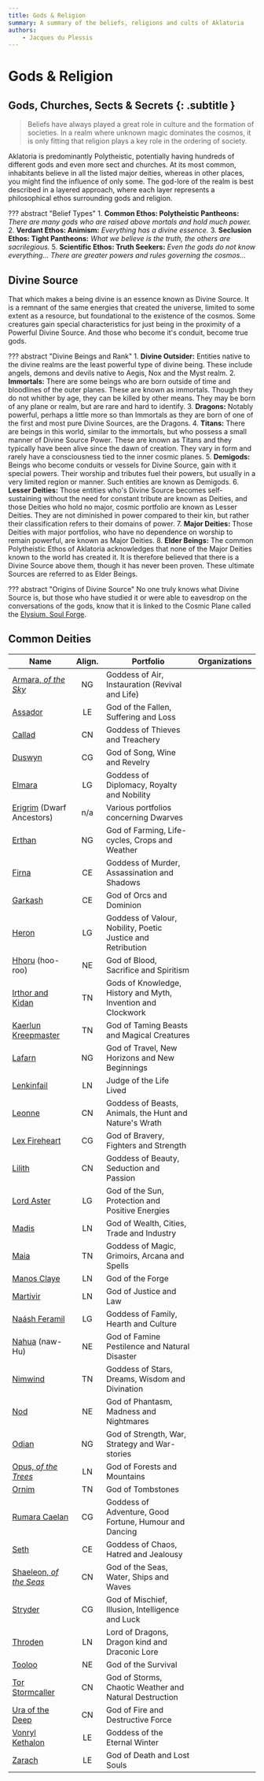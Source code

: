 ```yaml
---
title: Gods & Religion
summary: A summary of the beliefs, religions and cults of Aklatoria
authors:
    - Jacques du Plessis
---
```

# Gods & Religion
## Gods, Churches, Sects & Secrets {: .subtitle }
> Beliefs have always played a great role in culture and the formation of societies.  In a realm where unknown magic dominates the cosmos, it is only fitting that religion plays a key role in the ordering of society.

Aklatoria is predominantly Polytheistic, potentially having hundreds of different gods and even more sect and churches.  At its most common, inhabitants believe in all the listed major deities, whereas in other places, you might find the influence of only some.  The god-lore of the realm is best described in a layered approach, where each layer represents a philosophical ethos surrounding gods and religion.

??? abstract "Belief Types"
    1. **Common Ethos: Polytheistic Pantheons:** _There are many gods who are raised above mortals and hold much power._
    2. **Verdant Ethos: Animism:** _Everything has a divine essence._
    3. **Seclusion Ethos: Tight Pantheons:** _What we believe is the truth, the others are sacrilegious._
    5. **Scientific Ethos: Truth Seekers:** _Even the gods do not know everything... There are greater powers and rules governing the cosmos..._

## Divine Source
That which makes a being divine is an essence known as Divine Source.  It is a remnant of the same energies that created the universe, limited to some extent as a resource, but foundational to the existence of the cosmos. Some creatures gain special characteristics for just being in the proximity of a Powerful Divine Source. And those who become it's conduit, become true gods.

??? abstract "Divine Beings and Rank"
    1. **Divine Outsider:** Entities native to the divine realms are the least powerful type of divine being. These include angels, demons and devils native to Aegis, Nox and the Myst realm.
    2. **Immortals:** There are some beings who are born outside of time and bloodlines of the outer planes. These are known as immortals. Though they do not whither by age, they can be killed by other means. They may be born of any plane or realm, but are rare and hard to identify.
    3. **Dragons:** Notably powerful, perhaps a little more so than Immortals as they are born of one of the first and most pure Divine Sources, are the Dragons.
    4. **Titans:** There are beings in this world, similar to the immortals, but who possess a small manner of Divine Source Power. These are known as Titans and they typically have been alive since the dawn of creation. They vary in form and rarely have a consciousness tied to the inner cosmic planes.
    5. **Demigods:** Beings who become conduits or vessels for Divine Source, gain with it special powers. Their worship and tributes fuel their powers, but usually in a very limited region or manner. Such entities are known as Demigods.
    6. **Lesser Deities:** Those entities who's Divine Source becomes self-sustaining without the need for constant tribute are known as Deities, and those Deities who hold no major, cosmic portfolio are known as Lesser Deities. They are not diminished in power compared to their kin, but rather their classification refers to their domains of power.
    7. **Major Deities:** Those Deities with major portfolios, who have no dependence on worship to remain powerful, are known as Major Deities.
    8. **Elder Beings:** The common Polytheistic Ethos of Aklatoria acknowledges that none of the Major Deities known to the world has created it. It is therefore believed that there is a Divine Source above them, though it has never been proven. These ultimate Sources are referred to as Elder Beings.

??? abstract "Origins of Divine Source"
    No one truly knows what Divine Source is, but those who have studied it or were able to eavesdrop on the conversations of the gods, know that it is linked to the Cosmic Plane called the [Elysium, Soul Forge](../cosmology/planes/elysium.md). 


## Common Deities
|Name|Align.|Portfolio|Organizations|
|-|:-:|---|---|
|[Armara, _of the Sky_ ](./deities/armara)          |NG| Goddess of Air, Instauration (Revival and Life)                    | |
|[Assador](./deities/assador)                       |LE| God of the Fallen, Suffering and Loss                              | |
|[Callad](./deities/callad)	                        |CN| Goddess of Thieves and Treachery                                   | |
|[Duswyn](./deities/duswyn)	                        |CG| God of Song, Wine and Revelry                                      | |
|[Elmara](./deities/elmara)	                        |LG| Goddess of Diplomacy, Royalty and Nobility                         | |
|[Erigrim](./deities/erigrim) (Dwarf Ancestors)     |n/a| Various portfolios concerning Dwarves                             | |
|[Erthan](./deities/erthan)	                        |NG| God of Farming, Life-cycles, Crops and Weather                     | |
|[Firna](./deities/firna)                           |CE| Goddess of Murder, Assassination and Shadows                       | |
|[Garkash](./deities/garkash)                       |CE| God of Orcs and Dominion                                           | |
|[Heron](./deities/heron)	                        |LG| Goddess of Valour, Nobility, Poetic Justice and Retribution        | |
|[Hhoru](./deities/hhoru) (hoo-roo)	                |NE| God of Blood, Sacrifice and Spiritism                              | |
|[Irthor and Kidan](./deities/irthor_&_kidan)	    |TN| Gods of Knowledge, History and Myth, Invention and Clockwork       | |
|[Kaerlun Kreepmaster](./deities/kaerlun)	        |TN| God of Taming Beasts and Magical Creatures                         ||
|[Lafarn](./deities/lafarn)	                        |NG| God of Travel, New Horizons and New Beginnings                     ||
|[Lenkinfail](./deities/lenkinfail)	                |LN| Judge of the Life Lived                                            ||
|[Leonne](./deities/leonne)                         |CN| Goddess of Beasts, Animals, the Hunt and Nature's Wrath            ||
|[Lex Fireheart](./deities/lex_fireheart)	        |CG| God of Bravery, Fighters and Strength                              ||
|[Lilith](./deities/lilith)	                        |CN| Goddess of Beauty, Seduction and Passion                           ||
|[Lord Aster](./deities/lord_aster)	                |LG| God of the Sun, Protection and Positive Energies                   ||
|[Madis](./deities/madis)                           |LN| God of Wealth, Cities, Trade and Industry                          ||
|[Maia](./deities/maia)                             |TN| Goddess of Magic, Grimoirs, Arcana and Spells                      ||
|[Manos Claye](./deities/manos_claye)               |LN| God of the Forge                                                   ||
|[Martivir](./deities/martivir)                     |LN| God of Justice and Law                                             ||
|[Naásh Feramil](./deities/naash_feramil)           |LG| Goddess of Family, Hearth and Culture                              ||
|[Nahua](./deities/nahua) (naw-Hu)	                |NE| God of Famine Pestilence and Natural Disaster                      ||
|[Nimwind](./deities/nimwind)	                    |TN| Goddess of Stars, Dreams, Wisdom and Divination                    ||
|[Nod](./deities/nod)	                            |NE| God of Phantasm, Madness and Nightmares                            ||
|[Odian](./deities/odian)	                        |NG| God of Strength, War, Strategy and War-stories                     ||
|[Opus, _of the Trees_](./deities/opus)             |LN| God of Forests and Mountains                                       ||
|[Ornim](./deities/ornim)	                        |TN| God of Tombstones                                                  ||
|[Rumara Caelan](./deities/rumara_caelan)           |CG| Goddess of Adventure, Good Fortune, Humour and Dancing             ||
|[Seth](./deities/seth)	                            |CE| Goddess of Chaos, Hatred and Jealousy                              ||
|[Shaeleon, _of the Seas_](./deities/shaeleon)	    |CN| God of the Seas, Water, Ships and Waves                            ||
|[Stryder](./deities/stryder)                       |CG| God of Mischief, Illusion, Intelligence and Luck                   ||
|[Throden](./deities/throden)	                    |LN| Lord of Dragons, Dragon kind and Draconic Lore                     ||
|[Tooloo](./deities/tooloo)	                        |NE| God of the Survival                                                ||
|[Tor Stormcaller](./deities/tor)	                |CN| God of Storms, Chaotic Weather and Natural Destruction             ||
|[Ura of the Deep](./deities/ura)	                |CN| God of Fire and Destructive Force                                  ||
|[Vonryl Kethalon](./deities/vonryl_kethalon)	    |LE| Goddess of the Eternal Winter                                      ||
|[Zarach](./deities/zarach)	                        |LE| God of Death and Lost Souls                                        ||